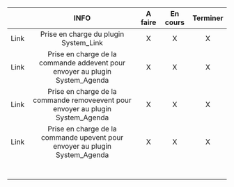 

|      |                                      INFO                                       | A faire | En cours | Terminer |
| :--: | :-----------------------------------------------------------------------------: | :-----: | :------: | :------: |
| Link |                      Prise en charge du plugin System_Link                      |    X    |    X     |    X     |
| Link |  Prise en charge de la commande addevent pour envoyer au plugin System_Agenda   |    X    |    X     |    X     |
| Link | Prise en charge de la commande removeevent pour envoyer au plugin System_Agenda |    X    |    X     |    X     |
| Link |   Prise en charge de la commande upevent pour envoyer au plugin System_Agenda   |    X    |    X     |    X     |
|      |                                                                                 |         |          |          |
|      |                                                                                 |         |          |          |
|      |                                                                                 |         |          |          |
|      |                                                                                 |         |          |          |
|      |                                                                                 |         |          |          |
|      |                                                                                 |         |          |          |
|      |                                                                                 |         |          |          |
